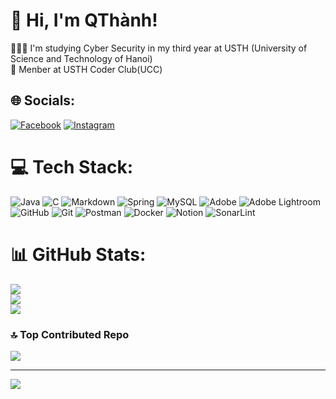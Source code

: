 # 👋 Hi, I'm QThành!
👩🏻‍💻 I'm studying Cyber Security in my third year at USTH (University of Science and Technology of Hanoi) <br/>
💭 Menber at USTH Coder Club(UCC)<br/>

## 🌐 Socials:
[![Facebook](https://img.shields.io/badge/Facebook-%231877F2.svg?logo=Facebook&logoColor=white)](https://www.facebook.com/thanh.vuquang.9803) [![Instagram](https://img.shields.io/badge/Instagram-%23E4405F.svg?logo=Instagram&logoColor=white)](https://www.instagram.com/thanhvuux/) 

# 💻 Tech Stack:
![Java](https://img.shields.io/badge/java-%23ED8B00.svg?style=for-the-badge&logo=openjdk&logoColor=white) ![C](https://img.shields.io/badge/c-%2300599C.svg?style=for-the-badge&logo=c&logoColor=white) ![Markdown](https://img.shields.io/badge/markdown-%23000000.svg?style=for-the-badge&logo=markdown&logoColor=white) ![Spring](https://img.shields.io/badge/spring-%236DB33F.svg?style=for-the-badge&logo=spring&logoColor=white) ![MySQL](https://img.shields.io/badge/mysql-4479A1.svg?style=for-the-badge&logo=mysql&logoColor=white) ![Adobe](https://img.shields.io/badge/adobe-%23FF0000.svg?style=for-the-badge&logo=adobe&logoColor=white) ![Adobe Lightroom](https://img.shields.io/badge/Adobe%20Lightroom-31A8FF.svg?style=for-the-badge&logo=Adobe%20Lightroom&logoColor=white) ![GitHub](https://img.shields.io/badge/github-%23121011.svg?style=for-the-badge&logo=github&logoColor=white) ![Git](https://img.shields.io/badge/git-%23F05033.svg?style=for-the-badge&logo=git&logoColor=white) ![Postman](https://img.shields.io/badge/Postman-FF6C37?style=for-the-badge&logo=postman&logoColor=white) ![Docker](https://img.shields.io/badge/docker-%230db7ed.svg?style=for-the-badge&logo=docker&logoColor=white) ![Notion](https://img.shields.io/badge/Notion-%23000000.svg?style=for-the-badge&logo=notion&logoColor=white) ![SonarLint](https://img.shields.io/badge/SonarLint-CB2029?style=for-the-badge&logo=SONARLINT&logoColor=white)
# 📊 GitHub Stats:
![](https://github-readme-stats.vercel.app/api?username=QuangThanhG13&theme=dark&hide_border=false&include_all_commits=false&count_private=false)<br/>
![](https://github-readme-streak-stats.herokuapp.com/?user=QuangThanhG13&theme=dark&hide_border=false)<br/>
![](https://github-readme-stats.vercel.app/api/top-langs/?username=QuangThanhG13&theme=dark&hide_border=false&include_all_commits=false&count_private=false&layout=compact)

### 🔝 Top Contributed Repo
![](https://github-contributor-stats.vercel.app/api?username=qthanh04&limit=5&theme=dark&combine_all_yearly_contributions=true)

---
[![](https://visitcount.itsvg.in/api?id=QuangThanhG13&icon=0&color=0)](https://visitcount.itsvg.in)

<!-- Proudly created with GPRM ( https://gprm.itsvg.in ) -->
